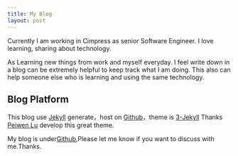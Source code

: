 ```yaml
---
title: My Blog
layout: post
---
```


Currently I am working in Cimpress as senior Software Engineer. I love learning, sharing about technology.

As Learning new things from work and myself everyday. I feel write down in a blog can be extremely helpful to keep track what I am doing. This also can help someone else who is learning and using the same technology.


## Blog Platform

This blog use [Jekyll](http://jekyllrb.com/) generate，host on [Github](https://pages.github.com)，theme is [3-Jekyll](https://github.com/P233/3-Jekyll) Thanks [Peiwen Lu](https://github.com/P233) develop this great theme.

My blog is under[Github](https://github.com/licheng019/licheng019.github.io),Please let me know if you want to discuss with me.Thanks.
